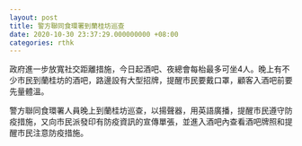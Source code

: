 ```yaml
---
layout: post
title: 警方聯同食環署到蘭桂坊巡查
date: 2020-10-30 23:37:29.000000000 +08:00
categories: rthk
---
```


政府進一步放寬社交距離措施，今日起酒吧、夜總會每枱最多可坐4人。晚上有不少市民到蘭桂坊的酒吧，路邊設有大型招牌，提醒市民要戴口罩，顧客入酒吧前要先量體溫。

警方聯同食環署人員晚上到蘭桂坊巡查，以揚聲器，用英語廣播，提醒市民遵守防疫措施，又向市民派發印有防疫資訊的宣傳單張，並進入酒吧內查看酒吧牌照和提醒市民注意防疫措施。　
